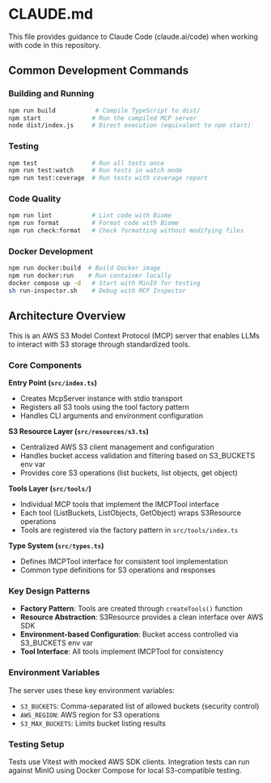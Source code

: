 # CLAUDE.md

This file provides guidance to Claude Code (claude.ai/code) when working with code in this repository.

## Common Development Commands

### Building and Running
```bash
npm run build           # Compile TypeScript to dist/
npm start              # Run the compiled MCP server
node dist/index.js     # Direct execution (equivalent to npm start)
```

### Testing
```bash
npm test               # Run all tests once
npm run test:watch     # Run tests in watch mode
npm run test:coverage  # Run tests with coverage report
```

### Code Quality
```bash
npm run lint           # Lint code with Biome
npm run format         # Format code with Biome
npm run check:format   # Check formatting without modifying files
```

### Docker Development
```bash
npm run docker:build  # Build Docker image
npm run docker:run    # Run container locally
docker compose up -d   # Start with MinIO for testing
sh run-inspector.sh    # Debug with MCP Inspector
```

## Architecture Overview

This is an AWS S3 Model Context Protocol (MCP) server that enables LLMs to interact with S3 storage through standardized tools.

### Core Components

**Entry Point (`src/index.ts`)**
- Creates McpServer instance with stdio transport
- Registers all S3 tools using the tool factory pattern
- Handles CLI arguments and environment configuration

**S3 Resource Layer (`src/resources/s3.ts`)**
- Centralized AWS S3 client management and configuration
- Handles bucket access validation and filtering based on S3_BUCKETS env var
- Provides core S3 operations (list buckets, list objects, get object)

**Tools Layer (`src/tools/`)**
- Individual MCP tools that implement the IMCPTool interface
- Each tool (ListBuckets, ListObjects, GetObject) wraps S3Resource operations
- Tools are registered via the factory pattern in `src/tools/index.ts`

**Type System (`src/types.ts`)**
- Defines IMCPTool interface for consistent tool implementation
- Common type definitions for S3 operations and responses

### Key Design Patterns

- **Factory Pattern**: Tools are created through `createTools()` function
- **Resource Abstraction**: S3Resource provides a clean interface over AWS SDK
- **Environment-based Configuration**: Bucket access controlled via S3_BUCKETS env var
- **Tool Interface**: All tools implement IMCPTool for consistency

### Environment Variables

The server uses these key environment variables:
- `S3_BUCKETS`: Comma-separated list of allowed buckets (security control)
- `AWS_REGION`: AWS region for S3 operations
- `S3_MAX_BUCKETS`: Limits bucket listing results

### Testing Setup

Tests use Vitest with mocked AWS SDK clients. Integration tests can run against MinIO using Docker Compose for local S3-compatible testing.